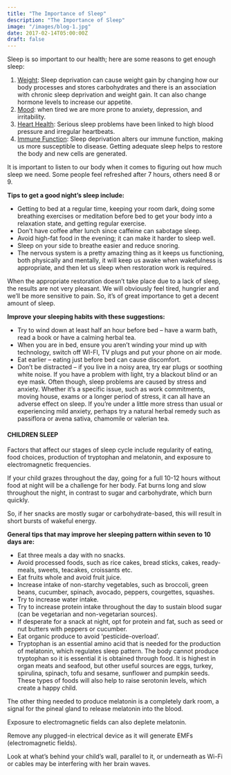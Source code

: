 ```yaml
---
title: "The Importance of Sleep"
description: "The Importance of Sleep"
image: "/images/blog-1.jpg"
date: 2017-02-14T05:00:00Z
draft: false
---
```

Sleep is so important to our health; here are some reasons to get enough sleep:

1. <ins>Weight</ins>: Sleep deprivation can cause weight gain by changing how our body processes and stores carbohydrates and there is an association with chronic sleep deprivation and weight gain. It can also change hormone levels to increase our appetite.
1. <ins>Mood</ins>: when tired we are more prone to anxiety, depression, and irritability.
1. <ins>Heart Health</ins>: Serious sleep problems have been linked to high blood pressure and irregular heartbeats.
1. <ins>Immune Function</ins>: Sleep deprivation alters our immune function, making us more susceptible to disease.
Getting adequate sleep helps to restore the body and new cells are generated.

It is important to listen to our body when it comes to figuring out how much sleep we need. Some people feel refreshed after 7 hours, others need 8 or 9.

**Tips to get a good night’s sleep include:**

- Getting to bed at a regular time, keeping your room dark, doing some breathing exercises or meditation before bed to get your body into a relaxation state, and getting regular exercise.
- Don’t have coffee after lunch since caffeine can sabotage sleep.
- Avoid high-fat food in the evening; it can make it harder to sleep well.
- Sleep on your side to breathe easier and reduce snoring.
- The nervous system is a pretty amazing thing as it keeps us functioning, both physically and mentally, it will keep us awake when wakefulness is appropriate, and then let us sleep when restoration work is required.

When the appropriate restoration doesn’t take place due to a lack of sleep, the results are not very pleasant. We will obviously feel tired, hungrier and we’ll be more sensitive to pain. So, it’s of great importance to get a decent amount of sleep.

**Improve your sleeping habits with these suggestions:**

- Try to wind down at least half an hour before bed – have a warm bath, read a book or have a calming herbal tea.
- When you are in bed, ensure you aren’t winding your mind up with technology, switch off WI-FI, TV plugs and put your phone on air mode.
- Eat earlier – eating just before bed can cause discomfort.
- Don’t be distracted – if you live in a noisy area, try ear plugs or soothing white noise. If you have a problem with light, try a blackout blind or an eye mask. Often though, sleep problems are caused by stress and anxiety. Whether it’s a specific issue, such as work commitments, moving house, exams or a longer period of stress, it can all have an adverse effect on sleep. If you’re under a little more stress than usual or experiencing mild anxiety, perhaps try a natural herbal remedy such as passiflora or avena sativa, chamomile or valerian tea.

#### CHILDREN SLEEP

Factors that affect our stages of sleep cycle include regularity of eating, food choices, production of tryptophan and melatonin, and exposure to electromagnetic frequencies.

If your child grazes throughout the day, going for a full 10-12 hours without food at night will be a challenge for her body. Fat burns long and slow throughout the night, in contrast to sugar and carbohydrate, which burn quickly.

So, if her snacks are mostly sugar or carbohydrate-based, this will result in short bursts of wakeful energy.

**General tips that may improve her sleeping pattern within seven to 10 days are:**
- Eat three meals a day with no snacks.
- Avoid processed foods, such as rice cakes, bread sticks, cakes, ready-meals, sweets, teacakes, croissants etc.
- Eat fruits whole and avoid fruit juice.
- Increase intake of non-starchy vegetables, such as broccoli, green beans, cucumber, spinach, avocado, peppers, courgettes, squashes.
- Try to increase water intake.
- Try to increase protein intake throughout the day to sustain blood sugar (can be vegetarian and non-vegetarian sources).
- If desperate for a snack at night, opt for protein and fat, such as seed or nut butters with peppers or cucumber.
- Eat organic produce to avoid ‘pesticide-overload’.
- Tryptophan is an essential amino acid that is needed for the production of melatonin, which regulates sleep pattern. The body cannot produce tryptophan so it is essential it is obtained through food. It is highest in organ meats and seafood, but other useful sources are eggs, turkey, spirulina, spinach, tofu and sesame, sunflower and pumpkin seeds. These types of foods will also help to raise serotonin levels, which create a happy child.

The other thing needed to produce melatonin is a completely dark room, a signal for the pineal gland to release melatonin into the blood.

Exposure to electromagnetic fields can also deplete melatonin.

Remove any plugged-in electrical device as it will generate EMFs (electromagnetic fields).

Look at what’s behind your child’s wall, parallel to it, or underneath as Wi-Fi or cables may be interfering with her brain waves.
